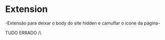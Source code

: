 # Extension

-Extensão para deixar o body do site hidden e camuflar o icone da página-

TUDO ERRADO /\
